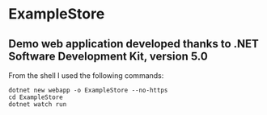 # ExampleStore

## Demo web application developed thanks to .NET Software Development Kit, version 5.0

From the shell I used the following commands:
```
dotnet new webapp -o ExampleStore --no-https
cd ExampleStore
dotnet watch run
```
